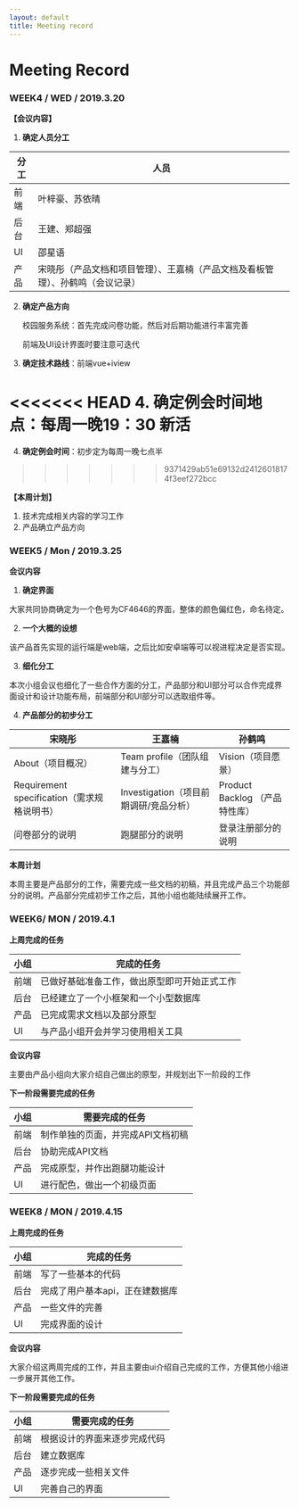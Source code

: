 ```yaml
---
layout: default
title: Meeting record
---
```


# Meeting Record

### WEEK4 / WED / 2019.3.20

**【会议内容】**

1. **确定人员分工**


分工 | 人员
---|---
前端 | 叶梓豪、苏依晴
后台 | 王建、郑超强
UI | 邵星语
产品 | 宋晓彤（产品文档和项目管理）、王嘉楠（产品文档及看板管理）、孙鹤鸣（会议记录）




2. **确定产品方向**

   校园服务系统：首先完成问卷功能，然后对后期功能进行丰富完善

   前端及UI设计界面时要注意可迭代

3. **确定技术路线**：前端vue+iview

<<<<<<< HEAD
4. **确定例会时间地点**：每周一晚19：30 新活
=======
4. **确定例会时间**：初步定为每周一晚七点半
>>>>>>> 9371429ab51e69132d24126018174f3eef272bcc

**【本周计划】**

1. 技术完成相关内容的学习工作
2. 产品确立产品方向

###  WEEK5 / Mon / 2019.3.25

**会议内容**

1. **确定界面**
 
  大家共同协商确定为一个色号为CF4646的界面，整体的颜色偏红色，命名待定。

2. **一个大概的设想**
 
  该产品首先实现的运行端是web端，之后比如安卓端等可以视进程决定是否实现。

3. **细化分工**

  本次小组会议也细化了一些合作方面的分工，产品部分和UI部分可以合作完成界面设计和设计功能布局，前端部分和UI部分可以选取组件等。
  
4. **产品部分的初步分工** 

  

宋晓彤 | 王嘉楠 | 孙鹤鸣
---|---|---
About（项目概况） |Team profile（团队组建与分工） | Vision（项目愿景）
Requirement specification（需求规格说明书）  | Investigation（项目前期调研/竞品分析） | Product Backlog （产品特性库）
问卷部分的说明|跑腿部分的说明|登录注册部分的说明

**本周计划**

本周主要是产品部分的工作，需要完成一些文档的初稿，并且完成产品三个功能部分的说明。产品部分完成初步工作之后，其他小组也能陆续展开工作。

### WEEK6/ MON / 2019.4.1

**上周完成的任务**

小组 | 完成的任务
---|---
前端 | 已做好基础准备工作，做出原型即可开始正式工作
后台 | 已经建立了一个小框架和一个小型数据库
产品 | 已完成需求文档以及部分原型
UI | 与产品小组开会并学习使用相关工具

**会议内容**

主要由产品小组向大家介绍自己做出的原型，并规划出下一阶段的工作

**下一阶段需要完成的任务**

小组 | 需要完成的任务
---|---
前端 | 制作单独的页面，并完成API文档初稿
后台 | 协助完成API文档
产品 | 完成原型，并作出跑腿功能设计
UI | 进行配色，做出一个初级页面

### WEEK8 / MON / 2019.4.15

**上周完成的任务**

小组 | 完成的任务
---|---
前端 | 写了一些基本的代码
后台 | 完成了用户基本api，正在建数据库
产品 | 一些文件的完善
UI | 完成界面的设计

**会议内容**

大家介绍这两周完成的工作，并且主要由ui介绍自己完成的工作，方便其他小组进一步展开其他工作。

**下一阶段需要完成的任务**

小组 | 需要完成的任务
---|---
前端 | 根据设计的界面来逐步完成代码
后台 | 建立数据库
产品 | 逐步完成一些相关文件
UI | 完善自己的界面
